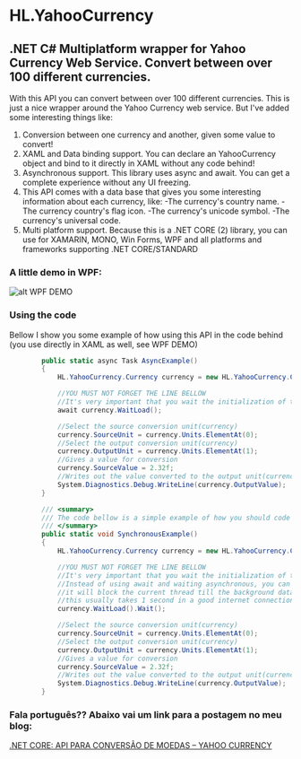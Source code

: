 # HL.YahooCurrency
## .NET C# Multiplatform wrapper for Yahoo Currency Web Service. Convert between over 100 different currencies.

With this API you can convert between over 100 different currencies.
This is just a nice wrapper around the Yahoo Currency web service. But I've added some interesting things like:

1. Conversion between one currency and another, given some value to convert!
2. XAML and Data binding support. You can declare an YahooCurrency object and bind to it directly in XAML without any code behind!
3. Asynchronous support. This library uses async and await. You can get a complete experience without any UI freezing.
4. This API comes with a data base that gives you some interesting information about each currency, like:
   -The currency's country name.
   -The currency country's flag icon.
   -The currency's unicode symbol.
   -The currency's universal code.
5. Multi platform support. Because this is a .NET CORE (2) library, you can use for XAMARIN, MONO, Win Forms, WPF and all platforms and frameworks supporting .NET CORE/STANDARD

### A little demo in WPF:

![alt WPF DEMO](https://herbertdotlausmann.files.wordpress.com/2017/11/yahoo-currency.gif)

### Using the code
Bellow I show you some example of how using this API in the code behind (you use directly in XAML as well, see WPF DEMO)
```csharp
        public static async Task AsyncExample()
        {
            HL.YahooCurrency.Currency currency = new HL.YahooCurrency.Currency();

            //YOU MUST NOT FORGET THE LINE BELLOW
            //It's very important that you wait the initialization of this object
            await currency.WaitLoad();

            //Select the source conversion unit(currency)
            currency.SourceUnit = currency.Units.ElementAt(0);
            //Select the output conversion unit(currency)
            currency.OutputUnit = currency.Units.ElementAt(1);
            //Gives a value for conversion
            currency.SourceValue = 2.32f;
            //Writes out the value converted to the output unit(currency)
            System.Diagnostics.Debug.WriteLine(currency.OutputValue);
        }

        /// <summary>
        /// The code bellow is a simple example of how you should code (Synchronous)
        /// </summary>
        public static void SynchronousExample()
        {
            HL.YahooCurrency.Currency currency = new HL.YahooCurrency.Currency();

            //YOU MUST NOT FORGET THE LINE BELLOW
            //It's very important that you wait the initialization of this object
            //Instead of using await and waiting asynchronous, you can use .Wait() and
            //it will block the current thread till the background data gets all downloaded and parsed
            //this usually takes 1 second in a good internet connection but, in a modest environment, it can take lik 6 seconds
            currency.WaitLoad().Wait();

            //Select the source conversion unit(currency)
            currency.SourceUnit = currency.Units.ElementAt(0);
            //Select the output conversion unit(currency)
            currency.OutputUnit = currency.Units.ElementAt(1);
            //Gives a value for conversion
            currency.SourceValue = 2.32f;
            //Writes out the value converted to the output unit(currency)
            System.Diagnostics.Debug.WriteLine(currency.OutputValue);
        }
```

### Fala português?? Abaixo vai um link para a postagem no meu blog:
[.NET CORE: API PARA CONVERSÃO DE MOEDAS – YAHOO CURRENCY](https://herbertdotlausmann.wordpress.com/2017/11/08/net-core-api-para-conversao-de-moedas-yahoo-currency/)
